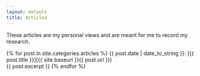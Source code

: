 ```yaml
---
layout: default
title: Articles
---
```

These articles are my personal views and are meant for me to record my research.

{% for post in site.categories.articles %}
{{ post.date | date_to_string }}: [{{ post.title }}]({{ site.baseurl }}{{ post.url }})   
{{ post.excerpt }}
{% endfor %}
